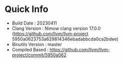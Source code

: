 # Quick Info
* Build Date : 20230411
* Clang Version : Nimow clang version 17.0.0 (https://github.com/llvm/llvm-project 5950a0623753a629814346ebadabbcda0ca2bdee)
* Binutils Version : master
* Compiled Based : https://github.com/llvm/llvm-project/commit/5950a062

